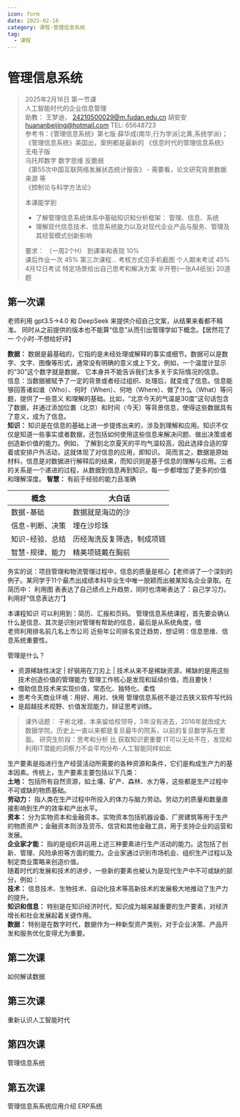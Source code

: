 ```yaml
---
icon: form
date: 2025-02-16
category: 课程-管理信息系统
tag:
  - 课程
---
```

# 管理信息系统 
> 2025年2月16日 第一节课  
>  人工智能时代的企业信息管理  
>  助教： 王梦迪， 24210500029@m.fudan.edu.cn
>  胡安安 huananbeijing@hotmail.com TEL: 65648723  
>  参考书：《管理信息系统》第七版 薛华成(南华,行为学派|北黄,系统学派)； 《管理信息系统》美国出，案例都是最新的   《信息时代的管理信息系统》无电子版      
>  乌托邦数字 数字思维 反脆弱   
>  《第55次中国互联网络发展状态统计报告》 - 需要看，论文研究背景数据来源 等  
>  《控制论与科学方法论》
>   
> 本课能学到
> - 了解管理信息系统体系中基础知识和分析框架： 管理、信息、系统
> - 理解现代信息技术、信息系统能力以及对现代企业产品与服务、管理及其经营模式创新影响
>  
> 要求：  （一周2个H）
> 到课率和表现 10%  
> 课后作业一次 45%  第三次课程...   考核方式见手机截图
> 个人期末考试 45%  4月12日考试 特定场景给出自己思考和解决方案  半开卷(一张A4纸张) 20道题 

## 第一次课
老师利用 gpt3.5->4.0 和 DeepSeek 来提供介绍自己文案，从结果来看都不精准。  同时从之前提供的版本也不能算“信息”从而引出管理学如下概念。【居然花了一
个小时-不想给好评】
  
**数据：** 数据是最基础的，它指的是未经处理或解释的事实或细节。数据可以是数字、文字、图像等形式，通常没有明确的意义或上下文。例如，一个温度计显示的“30”这个数字就是数据，
它本身并不能告诉我们太多关于实际情况的信息。  
信息：当数据被赋予了一定的背景或者经过组织、处理后，就变成了信息。信息能够回答诸如谁（Who）、何时（When）、何地（Where）、做了什么（What）等问题，提供了一些意义
和理解的基础。比如，“北京今天的气温是30度”这句话包含了数据，并通过添加位置（北京）和时间（今天）等背景信息，使得这些数据具有了意义，成为了信息。  
**知识：** 知识是在信息的基础上进一步提炼出来的，涉及到理解和应用。知识不仅仅是知道一些事实或者数据，还包括如何使用这些信息来解决问题、做出决策或者创造新价值的能力。例如，
了解到北京夏天的平均气温较高，因此选择合适的穿着或安排户外活动，这就体现了对信息的应用，即知识。
简而言之，数据是原始材料，信息是对数据进行解释后的结果，而知识则是基于信息的理解与应用。三者的关系是一个递进的过程，从数据到信息再到知识，每一步都增加了更多的价值
和理解深度。
**智慧：** 有前于经验的能力且准确  

| **概念**   | **大白话**       |  
|----------|---------------|
| 数据-基础    | 数据就是海边的沙      |
| 信息-判断、决策 | 埋在沙珍珠         |
| 知识-经验、总结 | 历经淘洗反复筛选，制成项链 |
| 智慧-规律、能力 | 精美项链戴在胸前      |
务实的说：项目管理和物流管理过程中，信息的质量是核心【老师讲了一个深刻的例子。某同学于11个最杰出成绩本科毕业生中唯一脱颖而出被某知名企业录取。在简历中： 利用图
表表达了自己绩点上升趋势，同时也清晰表达了：自己学习力。利用好“信息表达力”】   

本课程知识 可以利用到：简历、汇报和页码。 
管理信息系统课程，首先要会确认什么是信息、其次是识别对管理有帮助的信息，最后是从系统角度，借    
老师利用排名前几名上市公司 近些年公司排名变迁趋势，想证明：信息思维、信息系统重要性。

管理是什么？
   - 资源稀缺性决定 | 好钢用在刀刃上   |  技术从来不是稀缺资源，稀缺的是用这些技术创造价值的管理能力
管理工作核心是发现和延续价值，而且要快！
   - 借助信息技术来实现价值，常态化、独特化、柔性
   - 思考今天商业环境：用好、用对、快用
管理信息系统不是过去狭义软件写代码
   - 是超越技术视野、价值发现能力，辩证思考训练。

> 课外话题： 子彬北楼，本来留给校领导，3年没有进去，2016年就改成大数据学院。历史上一直以来都是复旦最牛的院系，以前的复旦数学系在里面。
> 研究生阶段：思考和分析 比 获取知识更重要
> IT可以无处不在，发现和利用IT潜能的洞察力不会平均分布-人工智能同样如此


生产要素是指进行生产经营活动所需要的各种资源和条件，它们是构成生产力的基本因素。传统上，生产要素主要包括以下几类：  
**土地：** 包括所有自然资源，如土壤、矿产、森林、水力等，这些都是生产过程中不可或缺的物质基础。  
**劳动力：** 指人类在生产过程中所投入的体力与脑力劳动。劳动力的质量和数量直接影响到生产的效率和产出水平。  
**资本：** 分为实物资本和金融资本。实物资本包括机器设备、厂房建筑等用于生产的物质资产；金融资本则涉及货币、信贷和其他金融工具，用于支持企业的运营和发展。  
**企业家才能：** 指的是组织并运用上述三种要素进行生产活动的能力。这包括了创新、管理、风险承担等方面的能力。企业家通过识别市场机会、组织生产过程以及
制定商业策略来创造价值。  
随着时代的发展和技术的进步，一些新的要素也被认为是现代生产中不可或缺的部分，例如：  
**技术：** 信息技术、生物技术、自动化技术等高新技术的发展极大地推动了生产力的提升。  
**知识和信息：** 特别是在知识经济时代，知识成为越来越重要的生产要素，对经济增长和社会发展起着关键作用。  
**数据：** 特别是在数字时代，数据作为一种新型资产类别，对于企业决策、产品开发和服务优化变得尤为重要。  



## 第二次课 
如何解读数据

## 第三次课
重新认识人工智能时代

## 第四次课
管理信息系统 

## 第五次课 
管理信息系系统应用介绍
ERP系统

